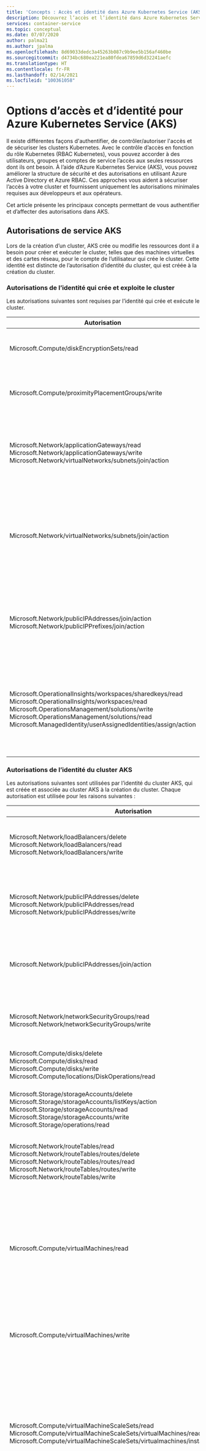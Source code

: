```yaml
---
title: 'Concepts : Accès et identité dans Azure Kubernetes Service (AKS)'
description: Découvrez l’accès et l’identité dans Azure Kubernetes Service (AKS), notamment l’intégration d’Azure Active Directory, le contrôle d’accès en fonction du rôle Kubernetes (RBAC Kubernetes) ainsi que les rôles et les liaisons.
services: container-service
ms.topic: conceptual
ms.date: 07/07/2020
author: palma21
ms.author: jpalma
ms.openlocfilehash: 8d69033dedc3a45263b087c9b9ee5b156af460be
ms.sourcegitcommit: d4734bc680ea221ea80fdea67859d6d32241aefc
ms.translationtype: HT
ms.contentlocale: fr-FR
ms.lasthandoff: 02/14/2021
ms.locfileid: "100361058"
---
```

# <a name="access-and-identity-options-for-azure-kubernetes-service-aks"></a>Options d’accès et d’identité pour Azure Kubernetes Service (AKS)

Il existe différentes façons d'authentifier, de contrôler/autoriser l'accès et de sécuriser les clusters Kubernetes. Avec le contrôle d’accès en fonction du rôle Kubernetes (RBAC Kubernetes), vous pouvez accorder à des utilisateurs, groupes et comptes de service l’accès aux seules ressources dont ils ont besoin. À l’aide d’Azure Kubernetes Service (AKS), vous pouvez améliorer la structure de sécurité et des autorisations en utilisant Azure Active Directory et Azure RBAC. Ces approches vous aident à sécuriser l’accès à votre cluster et fournissent uniquement les autorisations minimales requises aux développeurs et aux opérateurs.

Cet article présente les principaux concepts permettant de vous authentifier et d’affecter des autorisations dans AKS.

## <a name="aks-service-permissions"></a>Autorisations de service AKS

Lors de la création d’un cluster, AKS crée ou modifie les ressources dont il a besoin pour créer et exécuter le cluster, telles que des machines virtuelles et des cartes réseau, pour le compte de l’utilisateur qui crée le cluster. Cette identité est distincte de l’autorisation d’identité du cluster, qui est créée à la création du cluster.

### <a name="identity-creating-and-operating-the-cluster-permissions"></a>Autorisations de l’identité qui crée et exploite le cluster

Les autorisations suivantes sont requises par l’identité qui crée et exécute le cluster.

| Autorisation | Motif |
|---|---|
| Microsoft.Compute/diskEncryptionSets/read | Requise pour lire l’ID du jeu de chiffrement de disque. |
| Microsoft.Compute/proximityPlacementGroups/write | Requise pour mettre à jour les groupes de placement de proximité. |
| Microsoft.Network/applicationGateways/read <br/> Microsoft.Network/applicationGateways/write <br/> Microsoft.Network/virtualNetworks/subnets/join/action | Requises pour configurer des passerelles d’application et joindre le sous-réseau. |
| Microsoft.Network/virtualNetworks/subnets/join/action | Requise pour configurer le groupe de sécurité réseau pour le sous-réseau lors de l’utilisation d’un réseau virtuel personnalisé.|
| Microsoft.Network/publicIPAddresses/join/action <br/> Microsoft.Network/publicIPPrefixes/join/action | Requises pour configurer les adresses IP publiques sortantes sur l’équilibreur de charge standard. |
| Microsoft.OperationalInsights/workspaces/sharedkeys/read <br/> Microsoft.OperationalInsights/workspaces/read <br/> Microsoft.OperationsManagement/solutions/write <br/> Microsoft.OperationsManagement/solutions/read <br/> Microsoft.ManagedIdentity/userAssignedIdentities/assign/action | Requises pour créer et mettre à jour des espaces de travail Log Analytics et la supervision Azure pour les conteneurs. |

### <a name="aks-cluster-identity-permissions"></a>Autorisations de l’identité du cluster AKS

Les autorisations suivantes sont utilisées par l’identité du cluster AKS, qui est créée et associée au cluster AKS à la création du cluster. Chaque autorisation est utilisée pour les raisons suivantes :

| Autorisation | Motif |
|---|---|
| Microsoft.Network/loadBalancers/delete <br/> Microsoft.Network/loadBalancers/read <br/> Microsoft.Network/loadBalancers/write | Requises pour configurer l’équilibreur de charge pour un service LoadBalancer. |
| Microsoft.Network/publicIPAddresses/delete <br/> Microsoft.Network/publicIPAddresses/read <br/> Microsoft.Network/publicIPAddresses/write | Requises pour rechercher et configurer des IP publiques pour un service LoadBalancer. |
| Microsoft.Network/publicIPAddresses/join/action | Requise pour configurer des IP publiques pour un service LoadBalancer. |
| Microsoft.Network/networkSecurityGroups/read <br/> Microsoft.Network/networkSecurityGroups/write | Requises pour créer ou supprimer des règles de sécurité pour un service LoadBalancer. |
| Microsoft.Compute/disks/delete <br/> Microsoft.Compute/disks/read <br/> Microsoft.Compute/disks/write <br/> Microsoft.Compute/locations/DiskOperations/read | Requises pour configurer AzureDisks. |
| Microsoft.Storage/storageAccounts/delete <br/> Microsoft.Storage/storageAccounts/listKeys/action <br/> Microsoft.Storage/storageAccounts/read <br/> Microsoft.Storage/storageAccounts/write <br/> Microsoft.Storage/operations/read | Requises pour configurer les comptes de stockage pour AzureFile ou AzureDisk. |
| Microsoft.Network/routeTables/read <br/> Microsoft.Network/routeTables/routes/delete <br/> Microsoft.Network/routeTables/routes/read <br/> Microsoft.Network/routeTables/routes/write <br/> Microsoft.Network/routeTables/write | Requises pour configurer des tables de routes et des routes pour les nœuds. |
| Microsoft.Compute/virtualMachines/read | Requise pour rechercher des informations pour les machines virtuelles dans un VMAS, telles que les zones, le domaine d’erreur, la taille et les disques de données. |
| Microsoft.Compute/virtualMachines/write | Requise pour attacher AzureDisks à une machine virtuelle dans un VMAS. |
| Microsoft.Compute/virtualMachineScaleSets/read <br/> Microsoft.Compute/virtualMachineScaleSets/virtualMachines/read <br/> Microsoft.Compute/virtualMachineScaleSets/virtualmachines/instanceView/read | Requises pour rechercher des informations pour les machines virtuelles dans un groupe de machines virtuelles identiques, telles que les zones, le domaine d’erreur, la taille et les disques de données. |
| Microsoft.Network/networkInterfaces/write | Requise pour ajouter une machine virtuelle dans un VMAS à un pool d’adresses de back-ends d’équilibreur de charge. |
| Microsoft.Compute/virtualMachineScaleSets/write | Requise pour ajouter un groupe de machines virtuelles identiques à des pools d’adresses de back-ends d’un équilibreur de charge et effectuer un scale-out des nœuds dans un groupe de machines virtuelles identiques. |
| Microsoft.Compute/virtualMachineScaleSets/virtualmachines/write | Requise pour attacher AzureDisks et ajouter une machine virtuelle à partir d’un groupe de machines virtuelles identiques à l’équilibreur de charge. |
| Microsoft.Network/networkInterfaces/read | Requise pour rechercher des IP internes et des pools d’adresses de back-ends d’équilibreur de charge pour les machines virtuelles dans un VMAS. |
| Microsoft.Compute/virtualMachineScaleSets/virtualMachines/networkInterfaces/read | Requise pour rechercher des IP internes et des pools d’adresses de back-ends d’équilibreur de charge pour une machine virtuelle dans un groupe de machines virtuelles identiques. |
| Microsoft.Compute/virtualMachineScaleSets/virtualMachines/networkInterfaces/ ipconfigurations/publicipaddresses/read | Requise pour rechercher des IP publiques pour une machine virtuelle dans un groupe de machines virtuelles identiques. |
| Microsoft.Network/virtualNetworks/read <br/> Microsoft.Network/virtualNetworks/subnets/read | Requises pour vérifier si un sous-réseau existe pour l’équilibreur de charge interne dans un autre groupe de ressources. |
| Microsoft.Compute/snapshots/delete <br/> Microsoft.Compute/snapshots/read <br/> Microsoft.Compute/snapshots/write | Requises pour configurer des instantanés pour AzureDisk. |
| Microsoft.Compute/locations/vmSizes/read <br/> Microsoft.Compute/locations/operations/read | Requises pour rechercher les tailles des machines virtuelles pour la recherche des limites de volume AzureDisk. |

### <a name="additional-cluster-identity-permissions"></a>Autorisations supplémentaires de l’identité du cluster

Les autorisations supplémentaires suivantes sont requises par l’identité du cluster lors de la création d’un cluster avec des attributs spécifiques. Ces autorisations ne sont pas attribuées automatiquement et vous devez donc les ajouter à l’identité du cluster après sa création.

| Autorisation | Motif |
|---|---|
| Microsoft.Network/networkSecurityGroups/write <br/> Microsoft.Network/networkSecurityGroups/read | Requises si vous utilisez un groupe de sécurité réseau dans un autre groupe de ressources. Requises pour configurer des règles de sécurité pour un service LoadBalancer. |
| Microsoft.Network/virtualNetworks/subnets/read <br/> Microsoft.Network/virtualNetworks/subnets/join/action | Requises si vous utilisez un sous-réseau dans un autre groupe de ressources, tel qu’un réseau virtuel personnalisé. |
| Microsoft.Network/routeTables/routes/read <br/> Microsoft.Network/routeTables/routes/write | Requises si vous utilisez un sous-réseau associé à une table de routes dans un autre groupe de ressources, tel qu’un réseau virtuel personnalisé avec une table de routes personnalisée. Requises pour vérifier si un sous-réseau existe déjà pour le sous-réseau dans l’autre groupe de ressources. |
| Microsoft.Network/virtualNetworks/subnets/read | Requise si vous utilisez un équilibreur de charge interne dans un autre groupe de ressources. Requise pour vérifier si un sous-réseau existe déjà pour l’équilibreur de charge interne dans le groupe de ressources. |

## <a name="kubernetes-role-based-access-control-kubernetes-rbac"></a>Contrôle d’accès en fonction du rôle Kubernetes (RBAC Kubernetes)

Afin de fournir un filtrage granulaire des actions que les utilisateurs peuvent effectuer, Kubernetes recourt au contrôle d’accès en fonction du rôle Kubernetes (RBAC Kubernetes). Ce mécanisme de contrôle vous permet d’affecter à des utilisateurs ou à des groupes d’utilisateurs, l’autorisation d’accomplir des opérations, telles que la création ou la modification de ressources, ou encore l’affichage de journaux d’activité à partir de charges de travail d’applications en cours d’exécution. La portée de ces autorisations peut être limitée à un seul espace de noms, ou accordée à l’ensemble du cluster AKS. Avec le contrôle RBAC de Kubernetes, vous créez des *rôles* pour définir des autorisations, puis affectez ces rôles aux utilisateurs avec les *liaisons de rôle*.

Pour plus d’informations, consultez [Utilisation de l’autorisation RBAC Kubernetes][kubernetes-rbac].

### <a name="roles-and-clusterroles"></a>Rôles et ClusterRoles

Avant d’attribuer des autorisations aux utilisateurs avec RBAC Kubernetes, vous devez tout d’abord définir ces autorisations en tant que *rôle*. Les rôles Kubernetes *accordent* des autorisations. Le concept d’autorisation *refusée* n’existe pas.

Les rôles sont utilisés pour accorder des autorisations dans un espace de noms. Si vous devez accorder des autorisations sur l’ensemble du cluster ou sur des ressources de cluster en dehors d’un espace de noms donné, vous pouvez utiliser *ClusterRoles* à la place.

Un ClusterRole fonctionne de la même façon pour accorder des autorisations aux ressources, mais il peut être appliqué aux ressources dans l’ensemble du cluster, et non dans un espace de noms spécifique.

### <a name="rolebindings-and-clusterrolebindings"></a>RoleBindings et ClusterRoleBindings

Une fois les rôles définis pour accorder des autorisations aux ressources, vous affectez ces autorisations RBAC Kubernetes au moyen d’un *RoleBinding*. Si votre cluster AKS[ s’intègre avec Azure Active Directory (Azure AD)](#azure-active-directory-integration), les liaisons sont la manière dont ces utilisateurs Azure AD se voient accorder des autorisations pour effectuer des actions au sein du cluster. Pour plus d’informations, consultez la section [Contrôler l’accès aux ressources de cluster à l’aide du contrôle d’accès en fonction du rôle Kubernetes et des identités Azure Active Directory](azure-ad-rbac.md).

Les liaisons de rôle servent à assigner des rôles pour un espace de noms donné. Cette approche vous permet de séparer logiquement un cluster AKS unique, avec des utilisateurs uniquement capable d’accéder aux ressources d’application dans leur espace de noms attribué. Si vous avez besoin de lier des rôles sur l’ensemble du cluster, ou sur des ressources de cluster en dehors d’un espace de noms donné, vous pouvez utiliser *ClusterRoleBindings* à la place.

Un ClusterRoleBinding fonctionne de la même façon pour lier des rôles aux utilisateurs, mais il peut être appliqué aux ressources sur l’ensemble du cluster, et non à un espace de noms spécifique. Ce moyen vous permet d’accorder aux administrateurs ou aux techniciens du support technique l’accès à toutes les ressources dans le cluster AKS.


> [!NOTE]
> Toute action de cluster prise par Microsoft/AKS est effectuée avec le consentement de l’utilisateur sous un rôle Kubernetes intégré `aks-service` et une liaison de rôle intégrée `aks-service-rolebinding`. Ce rôle permet à AKS de dépanner et de diagnostiquer les problèmes de cluster, mais ne peut pas modifier les autorisations, ni créer des rôles ou des liaisons de rôle, ni d’autres actions à privilèges élevés. L’accès aux rôles est activé uniquement sous les tickets de support actifs avec l’accès juste-à-temps (JIT). En savoir plus sur les stratégies de prise en charge [AKS](support-policies.md).


### <a name="kubernetes-service-accounts"></a>Comptes de service Kubernetes

Un des principaux types d’utilisateur dans Kubernetes est le *compte de service*. Un compte de service existe dans l’API Kubernetes et est géré par cette API. Les informations d’identification des comptes de service sont stockées en tant que secrets Kubernetes, ce qui leur permet d’être utilisées par les pods autorisés à communiquer avec le serveur d’API. La plupart des requêtes d’API fournissent un jeton d’authentification pour un compte de service ou un compte d’utilisateur normal.

Les comptes d'utilisateurs normaux permettent un accès plus traditionnel pour les administrateurs ou les développeurs humains, et pas seulement pour les services et les processus. Kubernetes ne fournit pas de solution de gestion des identités dans laquelle les comptes et les mots de passe d'utilisateurs standard sont stockés. Par contre, il est possible d’intégrer des solutions d’identité externes à Kubernetes. Pour les clusters AKS, cette solution d’identité intégrée est Azure Active Directory.

Pour plus d’informations sur les options d’identité dans Kubernetes, consultez [Authentification Kubernetes][kubernetes-authentication].

## <a name="azure-active-directory-integration"></a>Intégration d’Azure Active Directory

La sécurité des clusters AKS peut être améliorée avec l’intégration d’Azure Active Directory (AD). S’appuyant sur des décennies de gestion des identités d’entreprise, Azure AD est un service multilocataire, basé sur le cloud pour la gestion des identités et des annuaires, qui combine les principaux services d’annuaire, la gestion des accès aux applications et la protection des identités. Avec Azure AD, vous pouvez intégrer des identités locales dans les clusters AKS pour fournir une source unique de sécurité et de gestion des comptes.

![Intégration d’Azure Active Directory aux clusters AKS](media/concepts-identity/aad-integration.png)

Avec les clusters AKS intégrés Azure AD, vous pouvez accorder aux utilisateurs ou aux groupes l’accès aux ressources Kubernetes dans un espace de noms ou au sein du cluster. Pour obtenir un contexte de configuration `kubectl`, un utilisateur peut exécuter la commande [az aks get-credentials][az-aks-get-credentials]. Lorsqu’un utilisateur interagit ensuite avec le cluster AKS par le biais de `kubectl`, il est invité à se connecter avec ses informations d’identification Azure AD. Cette solution fournit une source unique pour les informations d’identification de mots de passe et de gestion des comptes utilisateur. L’utilisateur peut uniquement accéder aux ressources, tel que défini par l’administrateur du cluster.

L’authentification Azure AD est fournie aux clusters AKS à l’aide d’OpenID Connect. OpenID Connect est une couche d’identité basée sur le protocole OAuth 2.0. Pour plus d’informations sur OpenID Connect, voir la [documentation sur Open ID Connect][openid-connect]. Depuis le cluster Kubernetes, [l’authentification par jeton de Webhook][webhook-token-docs] est utilisée pour vérifier les jetons d’authentification. L’authentification par jeton de Webhook est configurée et gérée en tant que partie du cluster AKS.

### <a name="webhook-and-api-server"></a>Webhook et serveur API

![Webhook et le flux d’authentification du serveur API](media/concepts-identity/auth-flow.png)

Comme indiqué dans le graphique ci-dessus, le serveur API appelle le serveur webhook AKS et effectue les étapes suivantes :

1. L’application cliente Azure AD est utilisée par kubectl pour connecter des utilisateurs avec le [flux d’octroi d’autorisation d’appareil OAuth 2,0](../active-directory/develop/v2-oauth2-device-code.md).
2. Azure AD fournit un access_token, id_token et un refresh_token.
3. L’utilisateur envoie une requête à kubectl avec un access_token à partir de kubeconfig.
4. Kubectl envoie le jeton access_token au serveur d’API.
5. Le serveur API est configuré avec le serveur webhook d’authentification pour effectuer la validation.
6. Le serveur webhook d’authentification confirme que la signature JSON Web Token est valide en vérifiant la clé de signature publique Azure AD.
7. L’application serveur utilise les informations d’identification fournies par l’utilisateur pour interroger les appartenances aux groupes de l’utilisateur connecté à partir de l’API Graph MS.
8. Une réponse est envoyée au serveur d’API avec des informations utilisateur, telles que la revendication de nom d’utilisateur principal (UPN) du jeton d’accès et l’appartenance au groupe de l’utilisateur en fonction de l’ID d’objet.
9. L’API effectue une décision d’autorisation basée sur le rôle Kubernetes/RoleBinding.
10. Une fois l’autorisation accordée, le serveur API renvoie une réponse à kubectl.
11. Kubectl envoie les commentaires à l’utilisateur.
 
**Découvrez comment intégrer AKS à AAD [ici](managed-aad.md).**

## <a name="azure-role-based-access-control-azure-rbac"></a>Contrôle d’accès en fonction du rôle Azure (Azure RBAC)

Le contrôle RBAC Azure est un système d’autorisation basé sur [Azure Resource Manager](../azure-resource-manager/management/overview.md) qui propose une gestion affinée des accès des ressources Azure.

 Le contrôle RBAC Azure est conçu pour fonctionner sur les ressources de votre abonnement AKS, tandis que la conception de RBAC Kubernetes le destine aux ressources Kubernetes de votre cluster AKS. 

Avec le contrôle RBAC Azure, vous créez une *définition de rôle* qui décrit les autorisations à appliquer. Cette définition de rôle est ensuite affectée, via une *attribution de rôle*, à un utilisateur ou à un groupe sur une *étendue particulière*, qui peut être une ressource individuelle, un groupe de ressources ou l’abonnement.

Pour plus d’informations, consultez [Qu’est-ce que le contrôle d’accès en fonction du rôle Azure (Azure RBAC) ?][azure-rbac]

Il existe deux niveaux d’accès nécessaires pour pleinement utiliser un cluster AKS : 
1. [Accédez à la ressource AKS dans votre abonnement Azure](#azure-rbac-to-authorize-access-to-the-aks-resource). Ce niveau d’accès vous permet de contrôler les opérations de mise à l’échelle ou de mise à niveau de votre cluster à l’aide des API AKS, ainsi que d’extraire votre kubeconfig.
2. Accédez à l’API Kubernetes. Ce niveau d’accès est contrôlé par le [RBAC Kubernetes](#kubernetes-role-based-access-control-kubernetes-rbac) (traditionnellement) ou par l’[intégration du RBAC Azure à AKS pour l’autorisation Kubernetes](#azure-rbac-for-kubernetes-authorization-preview).

### <a name="azure-rbac-to-authorize-access-to-the-aks-resource"></a>Azure RBAC pour autoriser l’accès à la ressource AKS

Avec RBAC Azure, vous pouvez fournir à vos utilisateurs (ou identités) un accès granulaire aux ressources AKS dans un ou plusieurs abonnements. Par exemple, vous pouvez avoir le [rôle de contributeur d’Azure Kubernetes Service](../role-based-access-control/built-in-roles.md#azure-kubernetes-service-contributor-role) qui vous permet d’effectuer des actions telles que mettre à l’échelle et mettre à niveau votre cluster. Alors qu’un autre utilisateur peut avoir le [rôle d’administrateur de cluster d’Azure Kubernetes Service](../role-based-access-control/built-in-roles.md#azure-kubernetes-service-cluster-admin-role) qui autorise uniquement l’extraction du kubeconfig d’administration.

Vous pouvez également donner à votre utilisateur le rôle de [Contributeur](../role-based-access-control/built-in-roles.md#contributor) général, qui englobe les autorisations ci-dessus et toutes les actions possibles sur la ressource AKS, à l’exception de la gestion des autorisations.

Découvrez plus d’informations sur l’utilisation d’Azure RBAC pour sécuriser l’accès au fichier kubeconfig qui donne accès à l’API Kubernetes [ici](control-kubeconfig-access.md).

### <a name="azure-rbac-for-kubernetes-authorization-preview"></a>Utiliser Azure RBAC pour l’autorisation Kubernetes (préversion)

Avec l’intégration RBAC Azure, AKS utilise un serveur webhook d’autorisation Kubernetes pour vous permettre de gérer les autorisations et les attributions de ressources de cluster K8s intégrées à Azure AD à l’aide de la définition de rôle Azure et des attributions de rôles.

![Azure RBAC pour le flux d’autorisation Kubernetes](media/concepts-identity/azure-rbac-k8s-authz-flow.png)

Comme indiqué dans le diagramme ci-dessus, lorsque vous utilisez l’intégration Azure RBAC, toutes les requêtes envoyées à l’API Kubernetes suivent le même processus d’authentification, comme expliqué dans la [section Intégration d’Azure Active Directory](#azure-active-directory-integration). 

Mais après cela, au lieu de s’appuyer uniquement sur le RBAC Kubernetes pour l’autorisation, la requête est en fait autorisée par Azure, à condition que l’identité qui a fait la demande existe dans AAD. Si l’identité n’existe pas dans AAD, par exemple un compte de service Kubernetes, le RBAC Azure ne démarrera pas et il s’agira du RBAC Kubernetes normal.

Dans ce scénario, vous pouvez donner aux utilisateurs l’un des quatre rôles intégrés, ou créer des rôles personnalisés comme vous le feriez avec les rôles Kubernetes, mais dans ce cas, à l’aide des mécanismes et des API Azure RBAC. 

Cette fonctionnalité vous permet, par exemple, de fournir non seulement aux utilisateurs des autorisations d’accès à la ressource AKS sur tous les abonnements, mais aussi de les configurer et de leur attribuer le rôle et les autorisations qu’ils auront dans chacun de ces clusters qui contrôlent l’accès à l’API Kubernetes. Par exemple, vous pouvez accorder le rôle `Azure Kubernetes Service RBAC Viewer` sur l’étendue de l’abonnement et son destinataire peut répertorier et obtenir tous les objets Kubernetes de tous les clusters, mais pas les modifier.

> [!IMPORTANT]
> Notez que vous devez activer l’autorisation Azure RBAC pour Kubernetes avant de pouvoir utiliser cette fonctionnalité. Pour plus d’informations et pour obtenir une aide pas à pas, [voir ici](manage-azure-rbac.md).

#### <a name="built-in-roles"></a>Rôles intégrés

AKS propose quatre rôles intégrés. Ils sont similaires aux rôles intégrés [Kubernetes](https://kubernetes.io/docs/reference/access-authn-authz/rbac/#user-facing-roles) mais avec quelques différences comme la prise en charge des CRD. Pour obtenir la liste complète des actions autorisées par chaque rôle intégré, consultez [cet article](../role-based-access-control/built-in-roles.md).

| Rôle                                | Description  |
|-------------------------------------|--------------|
| Azure Kubernetes Service RBAC Viewer  | Autorise l’accès en lecture seule pour voir la plupart des objets dans un espace de noms. Il n’autorise pas l’affichage des rôles ou des liaisons de rôles. Ce rôle n’autorise pas l’affichage des `Secrets`, car la lecture du contenu de secrets permet d’accéder aux informations d’identification `ServiceAccount` dans l’espace de noms, ce qui permet l’accès aux API comme n’importe quel `ServiceAccount` dans l’espace de noms (une forme d’élévation de privilèges)  |
| Azure  Kubernetes Service RBAC Writer | Autorise l’accès en lecture/écriture pour la plupart des objets dans un espace de noms. Ce rôle n’autorise pas l’affichage ni la modification des rôles et des liaisons de rôles. Toutefois, il permet d’accéder à `Secrets` et d’exécuter des pods comme tout ServiceAccount dans l’espace de noms. Il peut donc être utilisé pour obtenir les niveaux d’accès API de n’importe quel ServiceAccount dans l’espace de noms. |
| Azure Kubernetes Service RBAC Admin  | Autorise l’accès administrateur, normalement accordé au sein d’un espace de noms. Autorise l’accès en lecture/écriture à la plupart des ressources dans un espace de noms (ou dans l’étendue du cluster), y compris la possibilité de créer des rôles et des liaisons de rôles dans l’espace de noms. Ce rôle n’autorise pas l’accès en écriture au quota de ressources ou à l’espace de noms lui-même. |
| Azure Kubernetes Service RBAC Cluster Admin  | Autorise l’accès de super utilisateur qui permet d’effectuer n’importe quelle action sur toutes les ressources. Ce rôle donne un contrôle total sur l’ensemble des ressources dans le cluster et dans tous les espaces de noms. |


## <a name="summary"></a>Résumé

Ce tableau récapitule les méthodes permettant aux utilisateurs de s’authentifier auprès de Kubernetes lorsque l’intégration Azure AD est activée.  Dans tous les cas, la séquence de commandes de l’utilisateur est la suivante :
1. Exécuter `az login` pour s’authentifier sur Azure.
1. Exécuter `az aks get-credentials` pour télécharger les informations d’identification du cluster dans `.kube/config`.
1. Exécuter les commandes `kubectl` (la première peut déclencher l’authentification basée sur le navigateur pour s’authentifier auprès du cluster, comme décrit dans le tableau suivant).

L’attribution de rôle dont il est question dans la deuxième colonne correspond à l’octroi de rôle Azure RBAC indiqué sous l’onglet **Contrôle d’accès** du portail Azure. Le groupe Azure AD administrateur de cluster est affiché sous l’onglet **Configuration** dans le portail (ou avec le nom de paramètre `--aad-admin-group-object-ids` dans Azure CLI).

| Description        | Octroi de rôle requis| Groupe(s) Azure AD administrateur de cluster | Quand l’utiliser |
| -------------------|------------|----------------------------|-------------|
| Connexion administrateur héritée à l’aide d’un certificat client| **Rôle administrateur Azure Kubernetes**. Ce rôle permet l’utilisation de `az aks get-credentials` avec l’indicateur `--admin`, ce qui télécharge un [certificat administrateur de cluster hérité (non-Azure AD)](control-kubeconfig-access.md) dans le `.kube/config` de l’utilisateur. Il s’agit du seul objectif du rôle administrateur Azure Kubernetes.|n/a|Si vous êtes bloqué et n’avez pas accès à un groupe Azure AD valide avec accès à votre cluster.| 
| Azure AD avec liaisons (cluster)RoleBindings manuelles| **Rôle d’utilisateur Azure Kubernetes**. Le rôle d’utilisateur permet l’utilisation de `az aks get-credentials` sans indicateur `--admin`. (Il s’agit de l’unique objectif du rôle d’utilisateur Azure Kubernetes.) Ainsi, un cluster Azure AD peut télécharger [une entrée vide](control-kubeconfig-access.md) dans `.kube/config`, ce qui déclenche l’authentification basée sur le navigateur lorsqu’il est utilisé pour la première fois par `kubectl`.| L’utilisateur ne se trouve dans aucun de ces groupes. L’utilisateur ne se trouvant dans aucun groupe d’administration de cluster, ses droits sont entièrement contrôlés par n’importe quelle liaison RoleBindings ou ClusterRoleBindings configurée par les administrateurs de cluster. Les liaisons (cluster)RoleBindings [désignent les utilisateurs ou groupes Azure AD](azure-ad-rbac.md) en tant que `subjects`. Si aucune de ces liaisons n’a été configurée, l’utilisateur ne sera pas en mesure d’exécuter de commandes `kubectl`.|Si vous souhaitez un contrôle d’accès affiné et que vous n’utilisez pas Azure RBAC pour l’autorisation Kubernetes. Notez que l’utilisateur qui configure les liaisons doit se connecter à l’aide d’une des autres méthodes répertoriées dans ce tableau.|
| Azure AD par membre du groupe d’administration| Identique à ce qui précède|L’utilisateur est membre d’un des groupes répertoriés ici. AKS génère automatiquement une liaison ClusterRoleBinding qui lie tous les groupes répertoriés au rôle de Kubernetes `cluster-admin`. Ainsi, les utilisateurs de ces groupes peuvent exécuter toutes les commandes `kubectl` comme `cluster-admin`.|Si vous souhaitez accorder aux utilisateurs des droits d’administrateur complets et que vous n’utilisez _pas_ Azure RBAC pour l’autorisation Kubernetes.|
| Azure AD avec Azure RBAC pour l’autorisation Kubernetes|Deux rôles : Premièrement, **rôle d’utilisateur Azure Kubernetes** (comme ci-dessus). Deuxièmement, l’un des rôles «Azure Kubernetes Service **RBAC**... » répertoriés ci-dessus, ou votre propre alternative personnalisée.|Le champ des rôles d’administrateur de l’onglet Configuration n’est pas pertinent lorsqu’Azure RBAC pour l’autorisation Kubernetes est activé.|Vous utilisez Azure RBAC pour l’autorisation Kubernetes. Cette approche vous offre un contrôle affiné, sans avoir à configurer de liaisons RoleBindings ou ClusterRoleBindings.|

## <a name="next-steps"></a>Étapes suivantes

- Pour vous familiariser avec RBAC Azure AD et Kubernetes, consultez [Intégrer Azure Active Directory à AKS][aks-aad].
- Pour plus d'informations sur les bonnes pratiques, consultez [Bonnes pratiques relatives à l'authentification et à l'autorisation dans AKS][operator-best-practices-identity].
- Pour vous familiariser avec l’autorisation Azure RBAC pour Kubernetes, consultez [utilisez Azure RBAC pour autoriser l’accès au sein du cluster Azure Kubernetes Service (AKS)](manage-azure-rbac.md).
- Pour commencer à sécuriser votre fichier kubeconfig, consultez [Limiter l’accès au fichier de configuration de cluster](control-kubeconfig-access.md)

Pour plus d’informations sur les concepts fondamentaux de Kubernetes et d’AKS, consultez les articles suivants :

- [Clusters et charges de travail Kubernetes/AKS][aks-concepts-clusters-workloads]
- [Sécurité Kubernetes/AKS][aks-concepts-security]
- [Réseaux virtuels Kubernetes/AKS][aks-concepts-network]
- [Stockage Kubernetes/AKS][aks-concepts-storage]
- [Mise à l’échelle Kubernetes/AKS][aks-concepts-scale]

<!-- LINKS - External -->
[kubernetes-authentication]: https://kubernetes.io/docs/reference/access-authn-authz/authentication
[webhook-token-docs]: https://kubernetes.io/docs/reference/access-authn-authz/authentication/#webhook-token-authentication
[kubernetes-rbac]: https://kubernetes.io/docs/reference/access-authn-authz/rbac/

<!-- LINKS - Internal -->
[openid-connect]: ../active-directory/develop/v2-protocols-oidc.md
[az-aks-get-credentials]: /cli/azure/aks#az-aks-get-credentials
[azure-rbac]: ../role-based-access-control/overview.md
[aks-aad]: managed-aad.md
[aks-concepts-clusters-workloads]: concepts-clusters-workloads.md
[aks-concepts-security]: concepts-security.md
[aks-concepts-scale]: concepts-scale.md
[aks-concepts-storage]: concepts-storage.md
[aks-concepts-network]: concepts-network.md
[operator-best-practices-identity]: operator-best-practices-identity.md
[upgrade-per-cluster]: ../azure-monitor/insights/container-insights-update-metrics.md#upgrade-per-cluster-using-azure-cli
